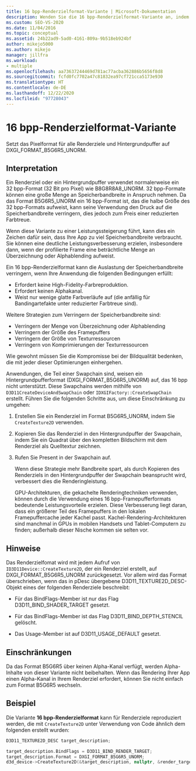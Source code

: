 ```yaml
---
title: 16 bpp-Renderzielformat-Variante | Microsoft-Dokumentation
description: Wenden Sie die 16 bpp-Renderzielformat-Variante an, indem Sie das Pixelformat für alle Renderziele und Hintergrundpuffer auf DXGI_FORMAT_B5G6R5_UNORM festlegen.
ms.custom: SEO-VS-2020
ms.date: 11/04/2016
ms.topic: conceptual
ms.assetid: 24b22ad9-5ad0-4161-809a-9b518eb924bf
author: mikejo5000
ms.author: mikejo
manager: jillfra
ms.workload:
- multiple
ms.openlocfilehash: aa73637244469d781ac77acba362886b5656f8d8
ms.sourcegitcommit: fcfd0fc7702a47c81832ea97cf721cca5173e930
ms.translationtype: HT
ms.contentlocale: de-DE
ms.lasthandoff: 12/22/2020
ms.locfileid: "97728043"
---
```

# <a name="16-bpp-render-target-format-variant"></a>16 bpp-Renderzielformat-Variante
Setzt das Pixelformat für alle Renderziele und Hintergrundpuffer auf DXGI_FORMAT_B5G6R5_UNORM.

## <a name="interpretation"></a>Interpretation
 Ein Renderziel oder ein Hintergrundpuffer verwendet normalerweise ein 32 bpp-Format (32 Bit pro Pixel) wie B8G8R8A8_UNORM. 32 bpp-Formate können eine große Menge an Speicherbandbreite in Anspruch nehmen. Da das Format B5G6R5_UNORM ein 16 bpp-Format ist, das die halbe Größe des 32 bpp-Formats aufweist, kann seine Verwendung den Druck auf die Speicherbandbreite verringern, dies jedoch zum Preis einer reduzierten Farbtreue.

 Wenn diese Variante zu einer Leistungssteigerung führt, kann dies ein Zeichen dafür sein, dass Ihre App zu viel Speicherbandbreite verbraucht. Sie können eine deutliche Leistungsverbesserung erzielen, insbesondere dann, wenn der profilierte Frame eine beträchtliche Menge an Überzeichnung oder Alphablending aufweist.

Ein 16 bpp-Renderzielformat kann die Auslastung der Speicherbandbreite verringern, wenn Ihre Anwendung die folgenden Bedingungen erfüllt:
- Erfordert keine High-Fidelity-Farbreproduktion.
- Erfordert keinen Alphakanal.
- Weist nur wenige glatte Farbverläufe auf (die anfällig für Bandingartefakte unter reduzierter Farbtreue sind).

Weitere Strategien zum Verringern der Speicherbandbreite sind:
- Verringern der Menge von Überzeichnung oder Alphablending
- Verringern der Größe des Framepuffers
- Verringern der Größe von Texturressourcen
- Verringern von Komprimierungen der Texturressourcen

Wie gewohnt müssen Sie die Kompromisse bei der Bildqualität bedenken, die mit jeder dieser Optimierungen einhergehen.

Anwendungen, die Teil einer Swapchain sind, weisen ein Hintergrundpufferformat (DXGI_FORMAT_B5G6R5_UNORM) auf, das 16 bpp nicht unterstützt. Diese Swapchains werden mithilfe von `D3D11CreateDeviceAndSwapChain` oder `IDXGIFactory::CreateSwapChain` erstellt. Führen Sie die folgenden Schritte aus, um diese Einschränkung zu umgehen:
1. Erstellen Sie ein Renderziel im Format B5G6R5_UNORM, indem Sie `CreateTexture2D` verwenden.
2. Kopieren Sie das Renderziel in den Hintergrundpuffer der Swapchain, indem Sie ein Quadrat über den kompletten Bildschirm mit dem Renderziel als Quelltextur zeichnen.
3. Rufen Sie Present in der Swapchain auf.

   Wenn diese Strategie mehr Bandbreite spart, als durch Kopieren des Renderziels in den Hintergrundpuffer der Swapchain beansprucht wird, verbessert dies die Renderingleistung.

   GPU-Architekturen, die gekachelte Renderingtechniken verwenden, können durch die Verwendung eines 16 bpp-Framepufferformats bedeutende Leistungsvorteile erzielen. Diese Verbesserung liegt daran, dass ein größerer Teil des Framepuffers in den lokalen Framepuffercache jeder Kachel passt. Kachel-Rendering-Architekturen sind manchmal in GPUs in mobilen Handsets und Tablet-Computern zu finden; außerhalb dieser Nische kommen sie selten vor.

## <a name="remarks"></a>Hinweise
 Das Renderzielfomat wird mit jedem Aufruf von `ID3D11Device::CreateTexture2D`, der ein Renderziel erstellt, auf DXGI_FORMAT_B5G6R5_UNORM zurückgesetzt. Vor allem wird das Format überschrieben, wenn das in pDesc übergebene D3D11_TEXTURE2D_DESC-Objekt eines der folgenden Renderziele beschreibt:

- Für das BindFlags-Member ist nur das Flag D3D11_BIND_SHADER_TARGET gesetzt.

- Für das BindFlags-Member ist das Flag D3D11_BIND_DEPTH_STENCIL gelöscht.

- Das Usage-Member ist auf D3D11_USAGE_DEFAULT gesetzt.

## <a name="restrictions-and-limitations"></a>Einschränkungen
 Da das Format B5G6R5 über keinen Alpha-Kanal verfügt, werden Alpha-Inhalte von dieser Variante nicht beibehalten. Wenn das Rendering Ihrer App einen Alpha-Kanal in Ihrem Renderziel erfordert, können Sie nicht einfach zum Format B5G6R5 wechseln.

## <a name="example"></a>Beispiel
 Die Variante **16 bpp-Renderzielformat** kann für Renderziele reproduziert werden, die mit `CreateTexture2D` unter Verwendung von Code ähnlich dem folgenden erstellt wurden:

```cpp
D3D11_TEXTURE2D_DESC target_description;

target_description.BindFlags = D3D11_BIND_RENDER_TARGET;
target_description.Format = DXGI_FORMAT_B5G6R5_UNORM;
d3d_device->CreateTexture2D(&target_description, nullptr, &render_target);
```
